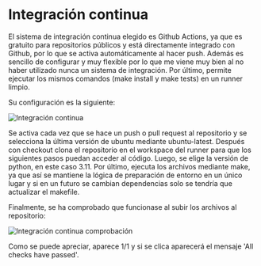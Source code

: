 # Integración continua
El sistema de integración continua elegido es Github Actions, ya que es gratuito para repositorios públicos y está directamente integrado con Github, por lo que se activa automáticamente al hacer push. Además es sencillo de configurar y muy flexible por lo que me viene muy bien al no haber utilizado nunca un sistema de integración. Por último, permite ejecutar los mismos comandos (make install y make tests) en un runner limpio.

Su configuración es la siguiente:

![Integración continua](imagenes/ci.png)

Se activa cada vez que se hace un push o pull request al repositorio y se selecciona la última versión de ubuntu mediante ubuntu-latest. Después con checkout clona el repositorio en el workspace del runner para que los siguientes pasos puedan acceder al código. Luego, se elige la versión de python, en este caso 3.11. Por último, ejecuta los archivos mediante make, ya que así se mantiene la lógica de preparación de entorno en un único lugar y si en un futuro se cambian dependencias solo se tendría que actualizar el makefile.

Finalmente, se ha comprobado que funcionase al subir los archivos al repositorio:

![Integración continua comprobación](imagenes/ci_comprobacion.png)

Como se puede apreciar, aparece 1/1 y si se clica aparecerá el mensaje 'All checks have passed'.